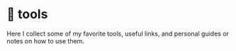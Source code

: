 # 🔧 tools

Here I collect some of my favorite tools, useful links, and personal guides or notes on how to use them.
